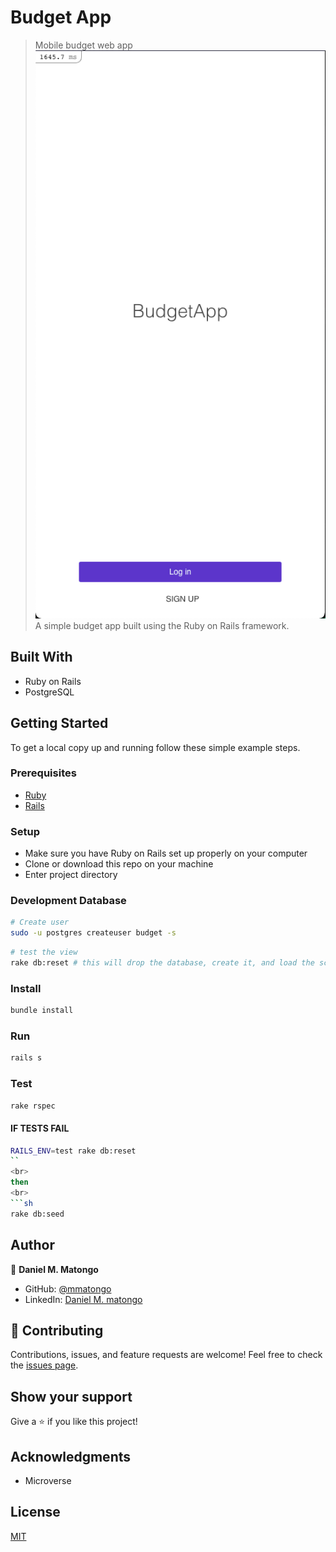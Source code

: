 # Budget App

> Mobile budget web app
![screenshot](screenshots/1.png)
A simple budget app built using the Ruby on Rails framework.

## Built With

- Ruby on Rails
- PostgreSQL

## Getting Started

To get a local copy up and running follow these simple example steps.

### Prerequisites

- [Ruby](https://www.ruby-lang.org/en/)
- [Rails](https://gorails.com/)

### Setup

- Make sure you have Ruby on Rails set up properly on your computer
- Clone or download this repo on your machine
- Enter project directory

### Development Database

```sh
# Create user
sudo -u postgres createuser budget -s
```

```sh
# test the view
rake db:reset # this will drop the database, create it, and load the schema and run the seed data
```

### Install

```sh
bundle install
```

### Run

```sh
rails s
```

### Test

```sh
rake rspec
```

#### IF TESTS FAIL

```sh
RAILS_ENV=test rake db:reset
``
<br>
then
<br>
```sh
rake db:seed
```

## Author

👤 **Daniel M. Matongo**

- GitHub: [@mmatongo](https://github.com/mmatongo)
- LinkedIn: [Daniel M. matongo](https://linkedin.com/in/mmatongo)

## 🤝 Contributing

Contributions, issues, and feature requests are welcome!
Feel free to check the [issues page](../../issues/).

## Show your support

Give a ⭐️ if you like this project!

## Acknowledgments

- Microverse

## License

[MIT](./LICENSE)

